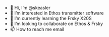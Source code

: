 - 👋 Hi, I’m @skeasler
- 👀 I’m interested in Ethos transmitter software
- 🌱 I’m currently learning the Frsky X20S
- 💞️ I’m looking to collaborate on Ethos & Frsky
- 📫 How to reach me email

<!---
skeasler/skeasler is a ✨ special ✨ repository because its `README.md` (this file) appears on your GitHub profile.
You can click the Preview link to take a look at your changes.
--->
